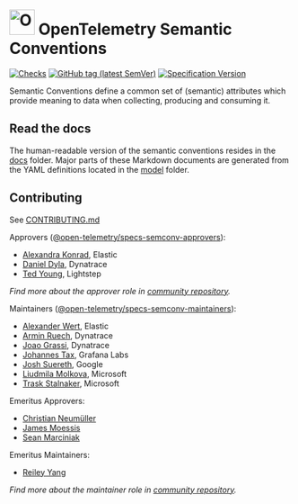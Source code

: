 # <img src="https://opentelemetry.io/img/logos/opentelemetry-logo-nav.png" alt="OpenTelemetry Icon" width="45" height=""> OpenTelemetry Semantic Conventions

[![Checks](https://github.com/open-telemetry/semantic-conventions/workflows/Checks/badge.svg)](https://github.com/open-telemetry/semantic-conventions/actions?query=workflow%3A%22Checks%22+branch%3Amain)
[![GitHub tag (latest SemVer)](https://img.shields.io/github/tag/open-telemetry/semantic-conventions.svg?logo=opentelemetry&&color=f5a800&label=Latest%20release)](https://github.com/open-telemetry/semantic-conventions/releases/latest)
[![Specification Version](https://img.shields.io/badge/OTel_specification_version-v1.43.0-blue?logo=opentelemetry&color=f5a800)](https://github.com/open-telemetry/opentelemetry-specification/releases/tag/v1.43.0)

Semantic Conventions define a common set of (semantic) attributes which
provide meaning to data when collecting, producing and consuming it.

## Read the docs

The human-readable version of the semantic conventions resides in the [docs](docs/README.md) folder.
Major parts of these Markdown documents are generated from the YAML definitions located in the [model](model/README.md) folder.

## Contributing

See [CONTRIBUTING.md](CONTRIBUTING.md)

Approvers ([@open-telemetry/specs-semconv-approvers](https://github.com/orgs/open-telemetry/teams/specs-semconv-approvers)):

- [Alexandra Konrad](https://github.com/trisch-me), Elastic
- [Daniel Dyla](https://github.com/dyladan), Dynatrace
- [Ted Young](https://github.com/tedsuo), Lightstep

_Find more about the approver role in [community repository](https://github.com/open-telemetry/community/blob/main/guides/contributor/membership.md#approver)._

Maintainers ([@open-telemetry/specs-semconv-maintainers](https://github.com/orgs/open-telemetry/teams/specs-semconv-maintainers)):

- [Alexander Wert](https://github.com/AlexanderWert), Elastic
- [Armin Ruech](https://github.com/arminru), Dynatrace
- [Joao Grassi](https://github.com/joaopgrassi), Dynatrace
- [Johannes Tax](https://github.com/pyohannes), Grafana Labs
- [Josh Suereth](https://github.com/jsuereth), Google
- [Liudmila Molkova](https://github.com/lmolkova), Microsoft
- [Trask Stalnaker](https://github.com/trask), Microsoft

Emeritus Approvers:

- [Christian Neumüller](https://github.com/Oberon00)
- [James Moessis](https://github.com/jamesmoessis)
- [Sean Marciniak](https://github.com/MovieStoreGuy)

Emeritus Maintainers:

- [Reiley Yang](https://github.com/reyang)

_Find more about the maintainer role in [community repository](https://github.com/open-telemetry/community/blob/main/guides/contributor/membership.md#maintainer)._
